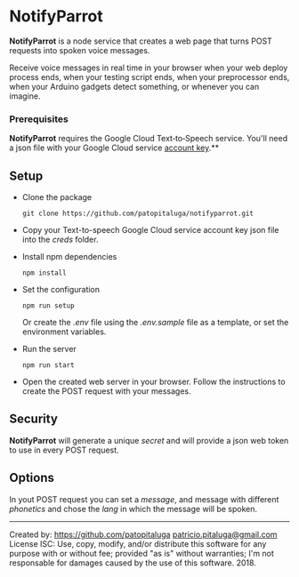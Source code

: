 #  NotifyParrot

**NotifyParrot** is a node service that creates a web page that turns POST requests into spoken voice messages.

Receive voice messages in real time in your browser when your web deploy process ends, when your testing script ends, when your preprocessor ends, when your Arduino gadgets detect something, or whenever you can imagine.

### Prerequisites

**NotifyParrot** requires the Google Cloud Text‑to‑Speech service. You'll need a json file with your Google Cloud service [account key](https://cloud.google.com/docs/authentication/getting-started).**

## Setup
* Clone the package
  ```
  git clone https://github.com/patopitaluga/notifyparrot.git
  ```
* Copy your Text-to-speech Google Cloud service account key json file into the *creds* folder.

* Install npm dependencies
  ```
  npm install
  ```

* Set the configuration
  ```
  npm run setup
  ```
  Or create the *.env* file using the *.env.sample* file as a template, or set the environment variables.

* Run the server
  ```
  npm run start
  ```
* Open the created web server in your browser. Follow the instructions to create the POST request with your messages.

## Security

**NotifyParrot** will generate a unique *secret* and will provide a json web token to use in every POST request.

## Options

In yout POST request you can set a *message*, and message with different *phonetics* and chose the *lang* in which the message will be spoken.

-----------------------

Created by: https://github.com/patopitaluga patricio.pitaluga@gmail.com License ISC: Use, copy, modify, and/or distribute this software for any
purpose with or without fee; provided "as is" without warranties; I'm not responsable for damages caused by the use of this software. 2018.
